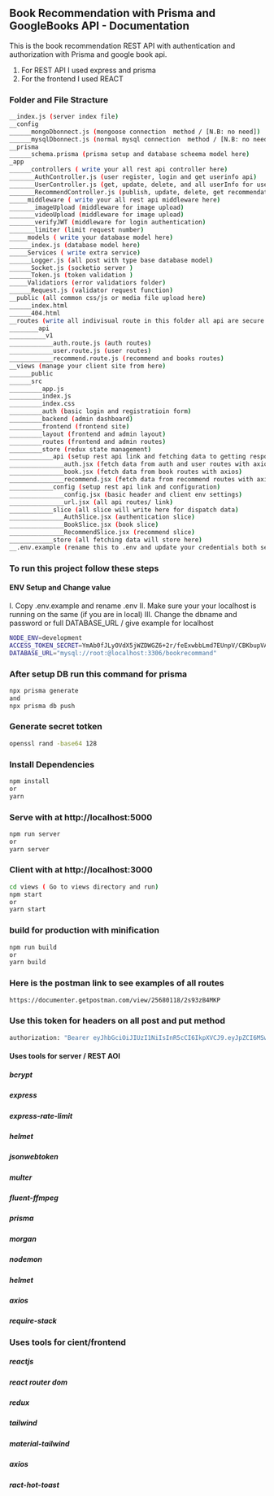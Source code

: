 ## Book Recommendation with Prisma and GoogleBooks API - Documentation

This is the book recommendation REST API with authentication and authorization with Prisma and google book api.

1. For REST API I used express and prisma
2. For the frontend I used REACT

### Folder and File Stracture

```bash
__index.js (server index file)
__config
______mongoDbonnect.js (mongoose connection  method / [N.B: no need])
______mysqlDbonnect.js (normal mysql connection  method / [N.B: no need])
__prisma
______schema.prisma (prisma setup and database scheema model here)
_app
______controllers ( write your all rest api controller here)
_______AuthController.js (user register, login and get userinfo api)
_______UserController.js (get, update, delete, and all userInfo for userControll)
_______RecommendController.js (publish, update, delete, get recommendation)
_____middleware ( write your all rest api middleware here)
_______imageUpload (middleware for image upload)
_______videoUpload (middleware for image upload)
_______verifyJWT (middleware for login authentication)
_______limiter (limit request number)
_____models ( write your database model here)
______index.js (database model here)
_____Services ( write extra service)
______Logger.js (all post with type base database model)
______Socket.js (socketio server )
______Token.js (token validation )
_____Validatiors (error validatiors folder)
______Request.js (validator request function)
__public (all common css/js or media file upload here)
______index.html
______404.html
__routes (write all indivisual route in this folder all api are secure with jsonwebtoken)
________api
__________v1
____________auth.route.js (auth routes)
____________user.route.js (user routes)
____________recommend.route.js (recommend and books routes)
__views (manage your client site from here)
______public
______src
_________app.js
_________index.js
_________index.css
_________auth (basic login and registratioin form)
_________backend (admin dashboard)
_________frontend (frontend site)
_________layout (frontend and admin layout)
_________routes (frontend and admin routes)
_________store (redux state management)
____________api (setup rest api link and fetching data to getting response)
_______________auth.jsx (fetch data from auth and user routes with axios)
_______________book.jsx (fetch data from book routes with axios)
_______________recommend.jsx (fetch data from recommend routes with axios)
____________config (setup rest api link and configuration)
_______________config.jsx (basic header and client env settings)
_______________url.jsx (all api routes/ link)
____________slice (all slice will write here for dispatch data)
_______________AuthSlice.jsx (authentication slice)
_______________BookSlice.jsx (book slice)
_______________RecommendSlice.jsx (recommend slice)
____________store (all fetching data will store here)
__.env.example (rename this to .env and update your credentials both server and client site)

```

### To run this project follow these steps

#### ENV Setup and Change value

I. Copy .env.example and rename .env
II. Make sure your your localhost is running on the same (if you are in local)
III. Change the dbname and password or full DATABASE_URL / give example for localhost

```bash
NODE_ENV=development
ACCESS_TOKEN_SECRET=YmAb0fJLyOVdX5jWZDWGZ6+2r/feExwbbLmd7EUnpV/CBKbupVApVCw=
DATABASE_URL="mysql://root:@localhost:3306/bookrecommand"
```

### After setup DB run this command for prisma

```bash
npx prisma generate
and
npx prisma db push
```

### Generate secret totken

```bash
openssl rand -base64 128
```

### Install Dependencies

```bash
npm install
or
yarn
```

### Serve with at http://localhost:5000

```bash
npm run server
or
yarn server
```

### Client with at http://localhost:3000

```bash
cd views ( Go to views directory and run)
npm start
or
yarn start
```

### build for production with minification

```bash
npm run build
or
yarn build
```

### Here is the postman link to see examples of all routes

```bash
https://documenter.getpostman.com/view/25680118/2s93zB4MKP

```

### Use this token for headers on all post and put method

```bash
authorization: "Bearer eyJhbGciOiJIUzI1NiIsInR5cCI6IkpXVCJ9.eyJpZCI6MSwiZW1haWwiOiJ1c2VydHdvQHVzZXIuY29tIiwidHlwZSI6MCwiaWF0IjoxNjg3OTc0NDkzfQ.iS93X9oLsuPtghNbIdeWE30pC-ENMqif1smEUrivXJ4"
```

#### Uses tools for server / REST AOI

##### bcrypt

##### express

##### express-rate-limit

##### helmet

##### jsonwebtoken

##### multer

##### fluent-ffmpeg

##### prisma

##### morgan

##### nodemon

##### helmet

##### axios

##### require-stack

### Uses tools for cient/frontend

##### reactjs

##### react router dom

##### redux

##### tailwind

##### material-tailwind

##### axios

##### ract-hot-toast
